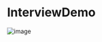 # InterviewDemo


![image](https://github.com/khandu443/InterviewDemo/assets/17494148/7ee2ea4a-4e51-4773-969b-8fa374f00e9d)
